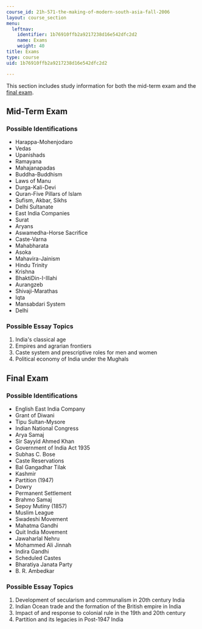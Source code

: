 ```yaml
---
course_id: 21h-571-the-making-of-modern-south-asia-fall-2006
layout: course_section
menu:
  leftnav:
    identifier: 1b76910ffb2a9217238d16e542dfc2d2
    name: Exams
    weight: 40
title: Exams
type: course
uid: 1b76910ffb2a9217238d16e542dfc2d2

---
```


This section includes study information for both the mid-term exam and the [final exam](#Final_Exam).

Mid-Term Exam
-------------

### Possible Identifications

*   Harappa-Mohenjodaro
*   Vedas
*   Upanishads
*   Ramayana
*   Mahajanapadas
*   Buddha-Buddhism
*   Laws of Manu
*   Durga-Kali-Devi
*   Quran-Five Pillars of Islam
*   Sufism, Akbar, Sikhs
*   Delhi Sultanate
*   East India Companies
*   Surat
*   Aryans
*   Aswamedha-Horse Sacrifice
*   Caste-Varna
*   Mahabharata
*   Asoka
*   Mahavira-Jainism
*   Hindu Trinity
*   Krishna
*   BhaktiDin-I-Illahi
*   Aurangzeb
*   Shivaji-Marathas
*   Iqta
*   Mansabdari System
*   Delhi

### Possible Essay Topics

1.  India's classical age
2.  Empires and agrarian frontiers
3.  Caste system and prescriptive roles for men and women
4.  Political economy of India under the Mughals

Final Exam
----------

### Possible Identifications

*   English East India Company
*   Grant of Diwani
*   Tipu Sultan-Mysore
*   Indian National Congress
*   Arya Samaj
*   Sir Sayyid Ahmed Khan
*   Government of India Act 1935
*   Subhas C. Bose
*   Caste Reservations
*   Bal Gangadhar Tilak
*   Kashmir
*   Partition (1947)
*   Dowry
*   Permanent Settlement
*   Brahmo Samaj
*   Sepoy Mutiny (1857)
*   Muslim League
*   Swadeshi Movement
*   Mahatma Gandhi
*   Quit India Movement
*   Jawaharlal Nehru
*   Mohammed Ali Jinnah
*   Indira Gandhi
*   Scheduled Castes
*   Bharatiya Janata Party
*   B. R. Ambedkar

### Possible Essay Topics

1.  Development of secularism and communalism in 20th century India
2.  Indian Ocean trade and the formation of the British empire in India
3.  Impact of and response to colonial rule in the 19th and 20th century
4.  Partition and its legacies in Post-1947 India